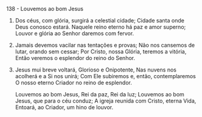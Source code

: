138 - Louvemos ao bom Jesus

1. Dos céus, com glória, surgirá a celestial cidade;
   Cidade santa onde Deus conosco estará.
   Naquele reino eterno há paz e amor superno;
   Louvor e glória ao Senhor daremos com fervor.

2. Jamais devemos vacilar nas tentações e provas;
   Não nos cansemos de lutar, orando sem cessar;
   Por Cristo, nossa Glória, teremos a vitória,
   Então veremos o esplendor do reino do Senhor.

3. Jesus mui breve voltará, Glorioso e Onipotente,
   Nas nuvens nos acolherá e a Si nos unirá;
   Com Ele subiremos e, então, contemplaremos
   O nosso eterno Criador no reino de esplendor.

    Louvemos ao bom Jesus, Rei da paz, Rei da luz;
    Louvemos ao bom Jesus, que para o céu conduz;
    A igreja reunida com Cristo, eterna Vida,
    Entoará, ao Criador, um hino de louvor.
